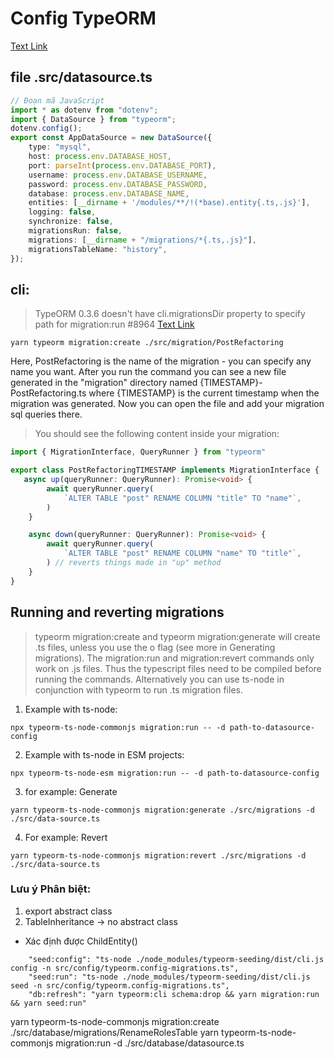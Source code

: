 # Config TypeORM

[Text Link](https://typeorm.io/migrations#generating-migrations)

## file .src/datasource.ts

```Typescript
// Đoạn mã JavaScript
import * as dotenv from "dotenv";
import { DataSource } from "typeorm";
dotenv.config();
export const AppDataSource = new DataSource({
    type: "mysql",
    host: process.env.DATABASE_HOST,
    port: parseInt(process.env.DATABASE_PORT),
    username: process.env.DATABASE_USERNAME,
    password: process.env.DATABASE_PASSWORD,
    database: process.env.DATABASE_NAME,
    entities: [__dirname + '/modules/**/!(*base).entity{.ts,.js}'],
    logging: false,
    synchronize: false,
    migrationsRun: false,
    migrations: [__dirname + "/migrations/*{.ts,.js}"],
    migrationsTableName: "history",
});
```

## cli:

> TypeORM 0.3.6 doesn't have cli.migrationsDir property to specify path for migration:run #8964
> [Text Link](https://github.com/typeorm/typeorm/issues/8964)

```shell
yarn typeorm migration:create ./src/migration/PostRefactoring
```

Here, PostRefactoring is the name of the migration - you can specify any name you want. After you run the command you can see a new file generated in the "migration" directory named {TIMESTAMP}-PostRefactoring.ts where {TIMESTAMP} is the current timestamp when the migration was generated. Now you can open the file and add your migration sql queries there.

> You should see the following content inside your migration:

```Typescript
import { MigrationInterface, QueryRunner } from "typeorm"

export class PostRefactoringTIMESTAMP implements MigrationInterface {
   async up(queryRunner: QueryRunner): Promise<void> {
        await queryRunner.query(
            `ALTER TABLE "post" RENAME COLUMN "title" TO "name"`,
        )
    }

    async down(queryRunner: QueryRunner): Promise<void> {
        await queryRunner.query(
            `ALTER TABLE "post" RENAME COLUMN "name" TO "title"`,
        ) // reverts things made in "up" method
    }
}
```

## Running and reverting migrations

> typeorm migration:create and typeorm migration:generate will create .ts files, unless you use the o flag (see more in Generating migrations). The migration:run and migration:revert commands only work on .js files. Thus the typescript files need to be compiled before running the commands. Alternatively you can use ts-node in conjunction with typeorm to run .ts migration files.

1. Example with ts-node:

```shell
npx typeorm-ts-node-commonjs migration:run -- -d path-to-datasource-config
```

2. Example with ts-node in ESM projects:

```shell
npx typeorm-ts-node-esm migration:run -- -d path-to-datasource-config
```

3. for example: Generate

```shell
yarn typeorm-ts-node-commonjs migration:generate ./src/migrations -d ./src/data-source.ts
```

4. For example: Revert

```shell
yarn typeorm-ts-node-commonjs migration:revert ./src/migrations -d ./src/data-source.ts
```

### Lưu ý Phân biệt:

1. export abstract class
2. TableInheritance -> no abstract class

-   Xác định được ChildEntity()

```shell
    "seed:config": "ts-node ./node_modules/typeorm-seeding/dist/cli.js config -n src/config/typeorm.config-migrations.ts",
    "seed:run": "ts-node ./node_modules/typeorm-seeding/dist/cli.js seed -n src/config/typeorm.config-migrations.ts",
    "db:refresh": "yarn typeorm:cli schema:drop && yarn migration:run && yarn seed:run"
```

yarn typeorm-ts-node-commonjs migration:create ./src/database/migrations/RenameRolesTable
yarn typeorm-ts-node-commonjs migration:run -d ./src/database/datasource.ts
